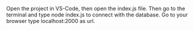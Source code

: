 Open the project in VS-Code, then open the index.js file.
Then go to the terminal and type node index.js to  connect with the database.
Go to your browser type localhost:2000 as url.
